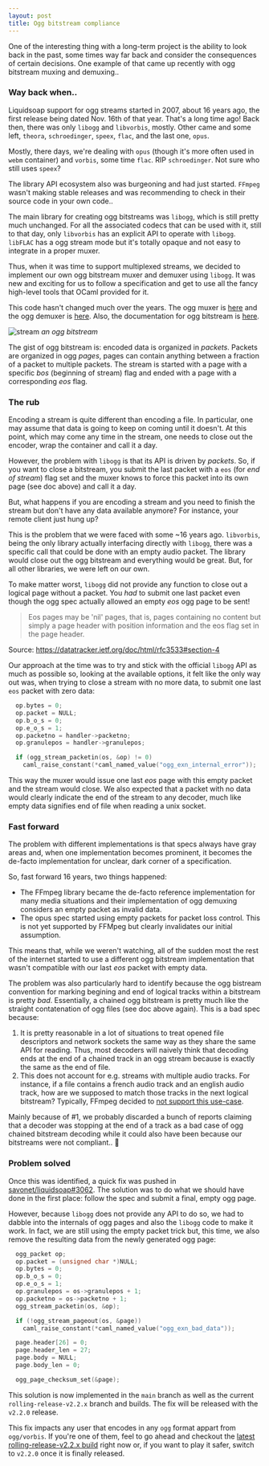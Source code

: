 ```yaml
---
layout: post
title: Ogg bitstream compliance
---
```


One of the interesting thing with a long-term project is the ability to look back in the past, some times way far back and consider the consequences of certain
decisions. One example of that came up recently with ogg bitstream muxing and demuxing..

### Way back when..

Liquidsoap support for ogg streams started in 2007, about 16 years ago, the first release being dated Nov. 16th of that year. That's a long time ago!
Back then, there was only `libogg` and `libvorbis`, mostly. Other came and some left, `theora`, `schroedinger`, `speex`, `flac`, and the last one, `opus`.

Mostly, there days, we're dealing with `opus` (though it's more often used in `webm` container) and `vorbis`, some time `flac`. RIP `schroedinger`. Not sure
who still uses `speex`?

The library API ecosystem also was burgeoning and had just started. `FFmpeg` wasn't making stable releases and was recommending to check in their source code in your own
code..

The main library for creating ogg bitstreams was `libogg`, which is still pretty much unchanged. For all the associated codecs that can be used with it,
still to that day, only `libvorbis` has an explicit API to operate with `libogg`. `libFLAC` has a ogg stream mode but it's totally opaque and
not easy to integrate in a proper muxer.

Thus, when it was time to support multiplexed streams, we decided to implement our own ogg bitstream muxer and demuxer using `libogg`. It was new and exciting
for us to follow a specification and get to use all the fancy high-level tools that OCaml provided for it. 

This code hasn't changed much over the years. The ogg muxer is [here](https://github.com/savonet/liquidsoap/blob/main/src/core/ogg_formats/ogg_muxer.ml)
and the ogg demuxer is [here](https://github.com/savonet/ocaml-ogg/blob/main/src/ogg_decoder.ml). Also, the documentation for ogg bitstream is [here](https://xiph.org/ogg/doc/oggstream.html).

![stream](https://github.com/savonet/blog/assets/871060/891c63ef-473a-41ed-af78-1a4210f77773)
*an ogg bitstream*

The gist of ogg bitstream is: encoded data is organized in _packets_. Packets are organized in ogg _pages_, pages can contain anything between a fraction
of a packet to multiple packets. The stream is started with a page with a specific _bos_ (beginning of stream) flag and ended with a page with a corresponding _eos_ flag.

### The rub

Encoding a stream is quite different than encoding a file. In particular, one may assume that data is going to keep on coming until it doesn't. At this point,
which may come any time in the stream, one needs to close out the encoder, wrap the container and call it a day.

However, the problem with `libogg` is that its API is driven by _packets_. So, if you want to close a bitstream, you submit the last packet with a `eos`
(for _end of stream_) flag set and the muxer knows to force this packet into its own page (see doc above) and call it a day.

But, what happens if you are encoding a stream and you need to finish the stream but don't have any data available anymore? For instance, your
remote client just hung up?

This is the problem that we were faced with some ~16 years ago. `libvorbis`, being the only library actually interfacing directly with `libogg`, there
was a specific call that could be done with an empty audio packet. The library would close out the ogg bitstream and everything would be great. But, for all
other libraries, we were left on our own.

To make matter worst, `libogg` did not provide any function to close out a logical page without a packet. You _had_ to submit one last packet even though
the ogg spec actually allowed an empty _eos_ ogg page to be sent!

> Eos pages may be 'nil' pages, that is, pages containing no content but simply a page header with position information and the eos flag set in the page header.

Source: https://datatracker.ietf.org/doc/html/rfc3533#section-4

Our approach at the time was to try and stick with the official `libogg` API as much as possible so, looking at the available options, 
it felt like the only way out was, when trying to close a stream with no more data, to submit one last `eos` packet with zero data:

```c
  op.bytes = 0;
  op.packet = NULL;
  op.b_o_s = 0;
  op.e_o_s = 1;
  op.packetno = handler->packetno;
  op.granulepos = handler->granulepos;

  if (ogg_stream_packetin(os, &op) != 0)
    caml_raise_constant(*caml_named_value("ogg_exn_internal_error"));
```

This way the muxer would issue one last _eos_ page with this empty packet and the stream would close. We also expected that a packet
with no data would clearly indicate the end of the stream to any decoder, much like empty data signifies end of file when reading a unix socket.

### Fast forward

The problem with different implementations is that specs always have gray areas and, when one implementation becomes prominent, it becomes 
the de-facto implementation for unclear, dark corner of a specification.

So, fast forward 16 years, two things happened:
* The FFmpeg library became the de-facto reference implementation for many media situations and their implementation of ogg demuxing considers an empty packet as invalid data.
* The opus spec started using empty packets for packet loss control. This is not yet supported by FFMpeg but clearly invalidates our initial assumption.

This means that, while we weren't watching, all of the sudden most the rest of the internet started to use a different ogg bitstream implementation 
that wasn't compatible with our last _eos_ packet with empty data.

The problem was also particularly hard to identify because the ogg bistream convention for marking begining and end of logical tracks within a bitstream is pretty _bad_.
Essentially, a chained ogg bitstream is pretty much like the straight contatenation of ogg files (see doc above again). This is a bad spec because:
1. It is pretty reasonable in a lot of situations to treat opened file descriptors and network sockets the same way as they share the same API for reading. Thus, most decoders will naively think that decoding ends at the end of a chained track in an ogg stream because is exactly the same as the end of file.
2. This does not account for e.g. streams with multiple audio tracks. For instance, if a file contains a french audio track and an english audio track, how are we supposed to match those tracks in the next logical bitstream?  Typically, FFmpeg decided to [not support this use-case](https://github.com/FFmpeg/FFmpeg/blob/master/libavformat/oggdec.c#L217).

Mainly because of #1, we probably discarded a bunch of reports claiming that a decoder was stopping at the end of a track as a bad case of ogg chained bitstream
decoding while it could also have been because our bitstreams were not compliant.. 🤯

### Problem solved

Once this was identified, a quick fix was pushed in [savonet/liquidsoap#3062](https://github.com/savonet/liquidsoap/pull/3062). The solution was to do what
we should have done in the first place: follow the spec and submit a final, empty ogg page.

However, because `libogg` does not provide any API to do so, we had to dabble into the internals of ogg pages and also the `libogg`
code to make it work. In fact, we are still using the empty packet trick but, this time, we also remove the resulting data from 
the newly generated ogg page:

```c
  ogg_packet op;
  op.packet = (unsigned char *)NULL;
  op.bytes = 0;
  op.b_o_s = 0;
  op.e_o_s = 1;
  op.granulepos = os->granulepos + 1;
  op.packetno = os->packetno + 1;
  ogg_stream_packetin(os, &op);

  if (!ogg_stream_pageout(os, &page))
    caml_raise_constant(*caml_named_value("ogg_exn_bad_data"));

  page.header[26] = 0;
  page.header_len = 27;
  page.body = NULL;
  page.body_len = 0;

  ogg_page_checksum_set(&page);
```

This solution is now implemented in the `main` branch as well as the current `rolling-release-v2.2.x` branch and builds. The fix will be released
with the `v2.2.0` release.

This fix impacts any user that encodes in any `ogg` format appart from `ogg/vorbis`. If you're one of them, feel to go ahead and checkout the [latest rolling-release-v2.2.x build](https://github.com/savonet/liquidsoap/releases/tag/rolling-release-v2.2.x) right now or,
if you want to play it safer, switch to `v2.2.0` once it is finally released.

